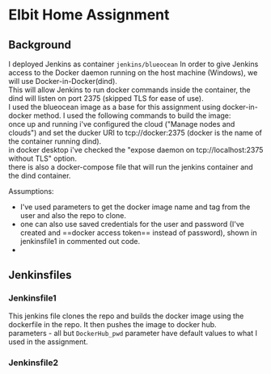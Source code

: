 # Elbit Home Assignment

## Background
I deployed Jenkins as container `jenkins/blueocean` In order to give Jenkins access to the Docker daemon running on the host machine (Windows), we will use Docker-in-Docker(dind). <br>
This will allow Jenkins to run docker commands inside the container, the dind will listen on port 2375 (skipped TLS for ease of use).<br>
I used the blueocean image as a base for this assignment using docker-in-docker method. I used the following commands to build the image:
<br>
once up and running i've configured the cloud ("Manage nodes and clouds") and set the ducker URI to tcp://docker:2375 (docker is the name of the container running dind).<br>
in docker desktop i've checked the "expose daemon on tcp://localhost:2375 without TLS" option.<br>
there is also a docker-compose file that will run the jenkins container and the dind container.<br>

Assumptions:
* I've used parameters to get the docker image name and tag from the user and also the repo to clone.
* one can also use saved credentials for the user and password (I've created and ==docker access token== instead of password), shown in jenkinsfile1 in commented out code.
* 


## Jenkinsfiles

### Jenkinsfile1
This jenkins file clones the repo and builds the docker image using the dockerfile in the repo. It then pushes the image to docker hub.<br>
parameters - all but `DockerHub_pwd` parameter have default values to what I used in the assignment.<br>

### Jenkinsfile2
